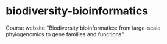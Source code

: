 # biodiversity-bioinformatics
Course website "Biodiversity bioinformatics: from large-scale phylogenomics to gene families and functions"
